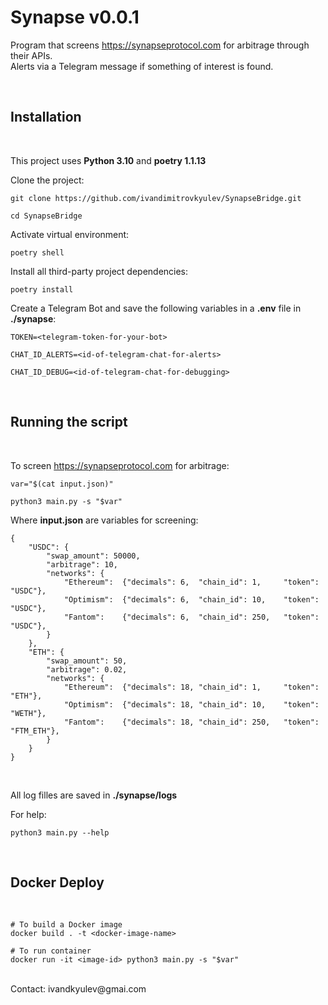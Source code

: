 # Synapse v0.0.1

Program that screens https://synapseprotocol.com for arbitrage through their APIs.
<br>
Alerts via a Telegram message if something of interest is found.

<br>

## Installation ##
<br>

This project uses **Python 3.10** and **poetry 1.1.13**

Clone the project:
```
git clone https://github.com/ivandimitrovkyulev/SynapseBridge.git

cd SynapseBridge
```

Activate virtual environment:

```
poetry shell
```

Install all third-party project dependencies:
```
poetry install
```

Create a Telegram Bot and save the following variables in a **.env** file in **./synapse**:
```
TOKEN=<telegram-token-for-your-bot>

CHAT_ID_ALERTS=<id-of-telegram-chat-for-alerts>

CHAT_ID_DEBUG=<id-of-telegram-chat-for-debugging>
```
<br/>

## Running the script
<br/>

To screen https://synapseprotocol.com for arbitrage:
```
var="$(cat input.json)"

python3 main.py -s "$var"
```

Where **input.json** are variables for screening:
```
{ 
    "USDC": {
        "swap_amount": 50000,
        "arbitrage": 10,
        "networks": {
            "Ethereum":  {"decimals": 6,  "chain_id": 1,     "token": "USDC"},
            "Optimism":  {"decimals": 6,  "chain_id": 10,    "token": "USDC"},
            "Fantom":    {"decimals": 6,  "chain_id": 250,   "token": "USDC"},
        }
    },
    "ETH": {
        "swap_amount": 50,
        "arbitrage": 0.02,
        "networks": {
            "Ethereum":  {"decimals": 18, "chain_id": 1,     "token": "ETH"},
            "Optimism":  {"decimals": 18, "chain_id": 10,    "token": "WETH"},
            "Fantom":    {"decimals": 18, "chain_id": 250,   "token": "FTM_ETH"},
        }
    }
}
```
<br>

All log filles are saved in **./synapse/logs**

For help:
```
python3 main.py --help
```
<br>

## Docker Deploy ##
<br>

```
# To build a Docker image
docker build . -t <docker-image-name>

# To run container
docker run -it <image-id> python3 main.py -s "$var"
```

<br>
Contact: ivandkyulev@gmai.com